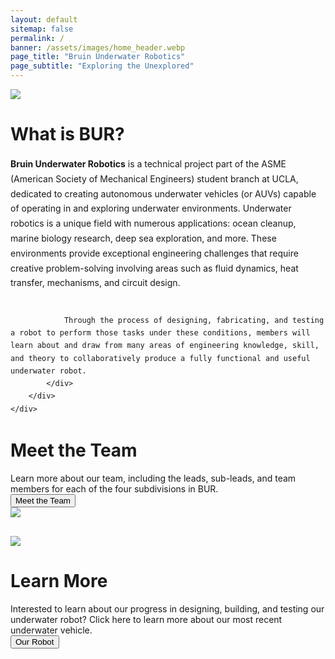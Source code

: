 ```yaml
---
layout: default
sitemap: false
permalink: /
banner: /assets/images/home_header.webp
page_title: "Bruin Underwater Robotics"
page_subtitle: "Exploring the Unexplored"
---
```


<div class="bur-wide-container" style="margin-bottom:20px;">
    <div class="row bur-subteam-row gx-5">
        <div class="col-md-6">
            <img class="bur-photo" src="{{site.base_url}}/assets/images/history/2023_2024/underwater_2324.webp" decoding="async">
        </div>
        <div class="col-md-6 small-margin-top">
            <h1>What is BUR?</h1>
            <div class="bur-text" style="line-height:1.7">
                <span style="font-weight:700">Bruin Underwater Robotics</span> is a technical project part of the ASME (American Society of Mechanical Engineers) student branch at UCLA, dedicated to creating autonomous underwater vehicles (or AUVs) capable of operating in and exploring underwater environments. Underwater robotics is a unique field with numerous applications: ocean cleanup, marine biology research, deep sea exploration, and more. These environments provide exceptional engineering challenges that require creative problem-solving involving areas such as fluid dynamics, heat transfer, mechanisms, and circuit design. <br/><br/>

                Through the process of designing, fabricating, and testing a robot to perform those tasks under these conditions, members will learn about and draw from many areas of engineering knowledge, skill, and theory to collaboratively produce a fully functional and useful underwater robot.  
            </div>
        </div>
    </div>
</div>

<div class="bur-wide-container" style="margin-bottom:30px;">
    <div class="row bur-subteam-row gx-5">
        <div class="col">
            <h1>Meet the Team</h1>
            <div class="bur-text">
                Learn more about our team, including the leads, sub-leads, and team members for each of the four subdivisions in BUR.
            </div>
            <a class="bur-button-text" href="{{site.base_url}}/members/2024-2025">
                <button class="bur-button">Meet the Team</button>
            </a>
        </div>
        <div class="col small-margin-top">
            <img class="bur-photo home-photo" src="{{site.base_url}}/assets/images/history/2023_2024/pool_test_2324.webp" loading="lazy" decoding="async">
        </div>
    </div>
</div>

<div class="bur-wide-container">
    <div class="row bur-subteam-row gx-5">
        <div class="col">
            <img class="bur-photo" src="{{site.base_url}}/assets/images/history/2023_2024/bot_lab_2324.webp" loading="lazy" decoding="async">
        </div>
        <div class="col small-margin-top">
            <h1>Learn More</h1>
            <div class="bur-text">
                Interested to learn about our progress in designing, building, and testing our underwater robot? Click here to learn more about our most recent underwater vehicle.
            </div>
            <a class="bur-button-text" href="{{site.base_url}}/2024-2025">
                <button class="bur-button">Our Robot</button>
            </a>
        </div>
    </div>
</div>
